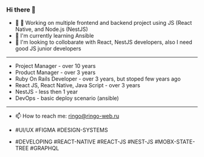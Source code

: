 ### Hi there 👋

- 🔭 🔭 Working on multiple frontend and backend project using JS (React Native, and Node.js (NestJS)
- 🌱 I'm currently learning Ansible
- 👯 I'm looking to collobarate with React, NestJS developers, also I need good JS junior developers
***
- Project Manager - over 10 years
- Product Manager - over 3 years
- Ruby On Rails Developer - over 3 years, but stoped few years ago
- React JS, React Native, Java Script - over 3 years
- NestJS - less then 1 year
- DevOps - basic deploy scenario (ansible)
***
- 📫 How to reach me: ringo@ringo-web.ru

- #UI/UX #FIGMA #DESIGN-SYSTEMS
- #DEVELOPING #REACT-NATIVE #REACT-JS #NEST-JS #MOBX-STATE-TREE #GRAPHQL

<!--
**ryskin/ryskin** is a ✨ _special_ ✨ repository because its `README.md` (this file) appears on your GitHub profile.

Here are some ideas to get you started:

- 🔭 I’m currently working on ...
- 🌱 I’m currently learning ...
- 👯 I’m looking to collaborate on ...
- 🤔 I’m looking for help with ...
- 💬 Ask me about ...
- 📫 How to reach me: ...
- 😄 Pronouns: ...
- ⚡ Fun fact: ...
-->
